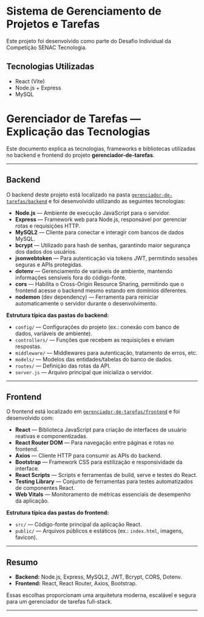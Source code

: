 # Sistema de Gerenciamento de Projetos e Tarefas

Este projeto foi desenvolvido como parte do Desafio Individual da Competição SENAC Tecnologia.

## Tecnologias Utilizadas
- React (Vite)
- Node.js + Express
- MySQL

# Gerenciador de Tarefas — Explicação das Tecnologias

Este documento explica as tecnologias, frameworks e bibliotecas utilizadas no backend e frontend do projeto **gerenciador-de-tarefas**.

---

## Backend

O backend deste projeto está localizado na pasta [`gerenciador-de-tarefas/backend`](./backend) e foi desenvolvido utilizando as seguintes tecnologias:

- **Node.js** — Ambiente de execução JavaScript para o servidor.
- **Express** — Framework web para Node.js, responsável por gerenciar rotas e requisições HTTP.
- **MySQL2** — Cliente para conectar e interagir com bancos de dados MySQL.
- **bcrypt** — Utilizado para hash de senhas, garantindo maior segurança dos dados dos usuários.
- **jsonwebtoken** — Para autenticação via tokens JWT, permitindo sessões seguras e APIs protegidas.
- **dotenv** — Gerenciamento de variáveis de ambiente, mantendo informações sensíveis fora do código-fonte.
- **cors** — Habilita o Cross-Origin Resource Sharing, permitindo que o frontend acesse o backend mesmo estando em domínios diferentes.
- **nodemon** (dev dependency) — Ferramenta para reiniciar automaticamente o servidor durante o desenvolvimento.

**Estrutura típica das pastas do backend:**
- `config/` — Configurações do projeto (ex.: conexão com banco de dados, variáveis de ambiente).
- `controllers/` — Funções que recebem as requisições e enviam respostas.
- `middleware/` — Middlewares para autenticação, tratamento de erros, etc.
- `models/` — Modelos das entidades/tabelas do banco de dados.
- `routes/` — Definição das rotas da API.
- `server.js` — Arquivo principal que inicializa o servidor.

---

## Frontend

O frontend está localizado em [`gerenciador-de-tarefas/frontend`](./frontend) e foi desenvolvido com:

- **React** — Biblioteca JavaScript para criação de interfaces de usuário reativas e componentizadas.
- **React Router DOM** — Para navegação entre páginas e rotas no frontend.
- **Axios** — Cliente HTTP para consumir as APIs do backend.
- **Bootstrap** — Framework CSS para estilização e responsividade da interface.
- **React Scripts** — Scripts e ferramentas de build, serve e testes do React.
- **Testing Library** — Conjunto de ferramentas para testes automatizados de componentes React.
- **Web Vitals** — Monitoramento de métricas essenciais de desempenho da aplicação.

**Estrutura típica das pastas do frontend:**
- `src/` — Código-fonte principal da aplicação React.
- `public/` — Arquivos públicos e estáticos (ex.: `index.html`, imagens, favicon).

---

## Resumo

- **Backend:** Node.js, Express, MySQL2, JWT, Bcrypt, CORS, Dotenv.
- **Frontend:** React, React Router, Axios, Bootstrap.

Essas escolhas proporcionam uma arquitetura moderna, escalável e segura para um gerenciador de tarefas full-stack.

---
